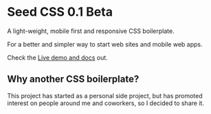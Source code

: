 # Seed CSS 0.1 Beta

A light-weight, mobile first and responsive CSS boilerplate.

For a better and simpler way to start web sites and mobile web apps.

Check the [Live demo and docs](http://awin.com.br/seed-css) out.

## Why another CSS boilerplate?

This project has started as a personal side project, but has promoted interest on people around me and coworkers, so I decided to share it.
